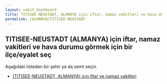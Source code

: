 ```yaml
---
layout: vakit_dashboard
title: TITISEE-NEUSTADT, ALMANYA için iftar, namaz vakitleri ve hava durumu - ilçe/eyalet seç
permalink: /ALMANYA/TITISEE-NEUSTADT
---
```


## TITISEE-NEUSTADT (ALMANYA) için iftar, namaz vakitleri ve hava durumu  görmek için bir ilçe/eyalet seç

Aşağıdaki listeden bir şehir ya da semt seçin

* [ (TITISEE-NEUSTADT, ALMANYA) için iftar ve namaz vakitleri](/ALMANYA/TITISEE-NEUSTADT/)

<script type="text/javascript">
  var GLOBAL_COUNTRY = 'ALMANYA';
  var GLOBAL_CITY = 'TITISEE-NEUSTADT';
  var GLOBAL_STATE = 'TITISEE-NEUSTADT';
</script>
